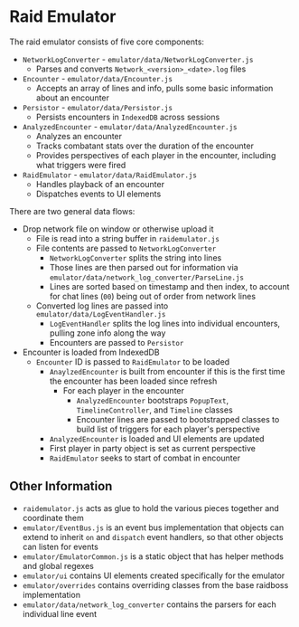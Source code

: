 # Raid Emulator

The raid emulator consists of five core components:

* `NetworkLogConverter` - `emulator/data/NetworkLogConverter.js`
  * Parses and converts `Network_<version>_<date>.log` files
* `Encounter` - `emulator/data/Encounter.js`
  * Accepts an array of lines and info, pulls some basic information about an encounter
* `Persistor` - `emulator/data/Persistor.js`
  * Persists encounters in `IndexedDB` across sessions
* `AnalyzedEncounter` - `emulator/data/AnalyzedEncounter.js`
  * Analyzes an encounter
  * Tracks combatant stats over the duration of the encounter
  * Provides perspectives of each player in the encounter, including what triggers were fired
* `RaidEmulator` - `emulator/data/RaidEmulator.js`
  * Handles playback of an encounter
  * Dispatches events to UI elements

There are two general data flows:

* Drop network file on window or otherwise upload it
  * File is read into a string buffer in `raidemulator.js`
  * File contents are passed to `NetworkLogConverter`
    * `NetworkLogConverter` splits the string into lines
    * Those lines are then parsed out for information via `emulator/data/network_log_converter/ParseLine.js`
    * Lines are sorted based on timestamp and then index, to account for chat lines (`00`) being out of order from network lines
  * Converted log lines are passed into `emulator/data/LogEventHandler.js`
    * `LogEventHandler` splits the log lines into individual encounters, pulling zone info along the way
    * Encounters are passed to `Persistor`
* Encounter is loaded from IndexedDB
  * `Encounter` ID is passed to `RaidEmulator` to be loaded
    * `AnaylzedEncounter` is built from encounter if this is the first time the encounter has been loaded since refresh
      * For each player in the encounter
        * `AnalyzedEncounter` bootstraps `PopupText`, `TimelineController`, and `Timeline` classes
        * Encounter lines are passed to bootstrapped classes to build list of triggers for each player's perspective
    * `AnalyzedEncounter` is loaded and UI elements are updated
    * First player in party object is set as current perspective
    * `RaidEmulator` seeks to start of combat in encounter

## Other Information

* `raidemulator.js` acts as glue to hold the various pieces together and coordinate them
* `emulator/EventBus.js` is an event bus implementation that objects can extend to inherit `on` and `dispatch` event handlers, so that other objects can listen for events
* `emulator/EmulatorCommon.js` is a static object that has helper methods and global regexes
* `emulator/ui` contains UI elements created specifically for the emulator
* `emulator/overrides` contains overriding classes from the base raidboss implementation
* `emulator/data/network_log_converter` contains the parsers for each individual line event